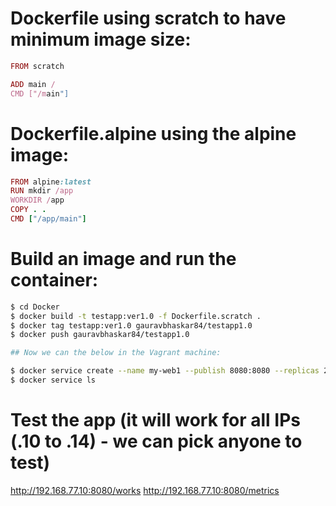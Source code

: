 # Dockerfile using scratch to have minimum image size:

```ruby
FROM scratch

ADD main /
CMD ["/main"]
```
# Dockerfile.alpine using the alpine image:

```ruby
FROM alpine:latest
RUN mkdir /app
WORKDIR /app
COPY . .
CMD ["/app/main"]
```

# Build an image and run the container:

```sh
$ cd Docker
$ docker build -t testapp:ver1.0 -f Dockerfile.scratch .
$ docker tag testapp:ver1.0 gauravbhaskar84/testapp1.0
$ docker push gauravbhaskar84/testapp1.0

## Now we can the below in the Vagrant machine:

$ docker service create --name my-web1 --publish 8080:8080 --replicas 2 gauravbhaskar84/testapp1.0
$ docker service ls
```

# Test the app (it will work for all IPs (.10 to .14) - we can pick anyone to test)

http://192.168.77.10:8080/works
http://192.168.77.10:8080/metrics
